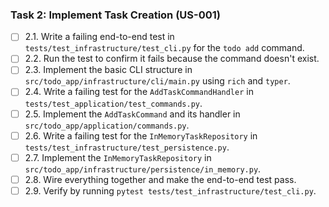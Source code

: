 ### Task 2: Implement Task Creation (US-001)

- [ ] 2.1. Write a failing end-to-end test in `tests/test_infrastructure/test_cli.py` for the `todo add` command.
- [ ] 2.2. Run the test to confirm it fails because the command doesn't exist.
- [ ] 2.3. Implement the basic CLI structure in `src/todo_app/infrastructure/cli/main.py` using `rich` and `typer`.
- [ ] 2.4. Write a failing test for the `AddTaskCommandHandler` in `tests/test_application/test_commands.py`.
- [ ] 2.5. Implement the `AddTaskCommand` and its handler in `src/todo_app/application/commands.py`.
- [ ] 2.6. Write a failing test for the `InMemoryTaskRepository` in `tests/test_infrastructure/test_persistence.py`.
- [ ] 2.7. Implement the `InMemoryTaskRepository` in `src/todo_app/infrastructure/persistence/in_memory.py`.
- [ ] 2.8. Wire everything together and make the end-to-end test pass.
- [ ] 2.9. Verify by running `pytest tests/test_infrastructure/test_cli.py`.
